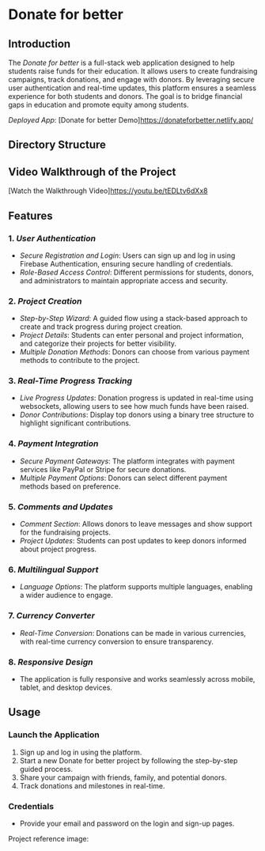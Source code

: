 # Donate for better

## Introduction

The *Donate for better* is a full-stack web application designed to help students raise funds for their education. It allows users to create fundraising campaigns, track donations, and engage with donors. By leveraging secure user authentication and real-time updates, this platform ensures a seamless experience for both students and donors. The goal is to bridge financial gaps in education and promote equity among students.

*Deployed App*: [Donate for better Demo]https://donateforbetter.netlify.app/

## Directory Structure

## Video Walkthrough of the Project

[Watch the Walkthrough Video]https://youtu.be/tEDLtv6dXx8

## Features

### 1. *User Authentication*
   - *Secure Registration and Login*: Users can sign up and log in using Firebase Authentication, ensuring secure handling of credentials.
   - *Role-Based Access Control*: Different permissions for students, donors, and administrators to maintain appropriate access and security.

### 2. *Project Creation*
   - *Step-by-Step Wizard*: A guided flow using a stack-based approach to create and track progress during project creation.
   - *Project Details*: Students can enter personal and project information, and categorize their projects for better visibility.
   - *Multiple Donation Methods*: Donors can choose from various payment methods to contribute to the project.

### 3. *Real-Time Progress Tracking*
   - *Live Progress Updates*: Donation progress is updated in real-time using websockets, allowing users to see how much funds have been raised.
   - *Donor Contributions*: Display top donors using a binary tree structure to highlight significant contributions.

### 4. *Payment Integration*
   - *Secure Payment Gateways*: The platform integrates with payment services like PayPal or Stripe for secure donations.
   - *Multiple Payment Options*: Donors can select different payment methods based on preference.

### 5. *Comments and Updates*
   - *Comment Section*: Allows donors to leave messages and show support for the fundraising projects.
   - *Project Updates*: Students can post updates to keep donors informed about project progress.

### 6. *Multilingual Support*
   - *Language Options*: The platform supports multiple languages, enabling a wider audience to engage.

### 7. *Currency Converter*
   - *Real-Time Conversion*: Donations can be made in various currencies, with real-time currency conversion to ensure transparency.

### 8. *Responsive Design*
   - The application is fully responsive and works seamlessly across mobile, tablet, and desktop devices.

## Usage

### Launch the Application
1. Sign up and log in using the platform.
2. Start a new Donate for better project by following the step-by-step guided process.
3. Share your campaign with friends, family, and potential donors.
4. Track donations and milestones in real-time.

### Credentials
- Provide your email and password on the login and sign-up pages.

Project reference image:
